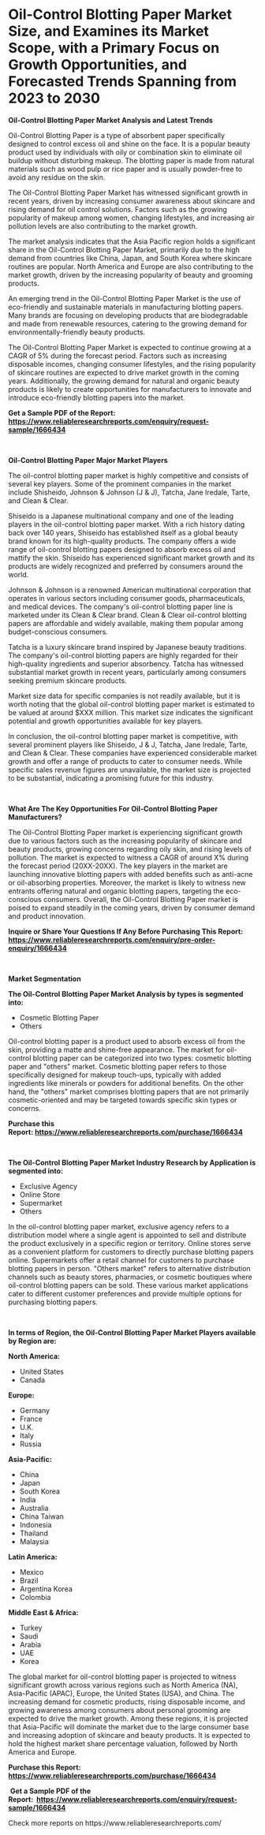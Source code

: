 <p><h1>Oil-Control Blotting Paper Market Size, and Examines its Market Scope, with a Primary Focus on Growth Opportunities, and Forecasted Trends Spanning from 2023 to 2030</h1></p><p><strong>Oil-Control Blotting Paper Market Analysis and Latest Trends</strong></p>
<p><p>Oil-Control Blotting Paper is a type of absorbent paper specifically designed to control excess oil and shine on the face. It is a popular beauty product used by individuals with oily or combination skin to eliminate oil buildup without disturbing makeup. The blotting paper is made from natural materials such as wood pulp or rice paper and is usually powder-free to avoid any residue on the skin.</p><p>The Oil-Control Blotting Paper Market has witnessed significant growth in recent years, driven by increasing consumer awareness about skincare and rising demand for oil control solutions. Factors such as the growing popularity of makeup among women, changing lifestyles, and increasing air pollution levels are also contributing to the market growth.</p><p>The market analysis indicates that the Asia Pacific region holds a significant share in the Oil-Control Blotting Paper Market, primarily due to the high demand from countries like China, Japan, and South Korea where skincare routines are popular. North America and Europe are also contributing to the market growth, driven by the increasing popularity of beauty and grooming products.</p><p>An emerging trend in the Oil-Control Blotting Paper Market is the use of eco-friendly and sustainable materials in manufacturing blotting papers. Many brands are focusing on developing products that are biodegradable and made from renewable resources, catering to the growing demand for environmentally-friendly beauty products.</p><p>The Oil-Control Blotting Paper Market is expected to continue growing at a CAGR of 5% during the forecast period. Factors such as increasing disposable incomes, changing consumer lifestyles, and the rising popularity of skincare routines are expected to drive market growth in the coming years. Additionally, the growing demand for natural and organic beauty products is likely to create opportunities for manufacturers to innovate and introduce eco-friendly blotting papers into the market.</p></p>
<p><strong>Get a Sample PDF of the Report:&nbsp; <a href="https://www.reliableresearchreports.com/enquiry/request-sample/1666434">https://www.reliableresearchreports.com/enquiry/request-sample/1666434</a></strong></p>
<p>&nbsp;</p>
<p><strong>Oil-Control Blotting Paper Major Market Players</strong></p>
<p><p>The oil-control blotting paper market is highly competitive and consists of several key players. Some of the prominent companies in the market include Shisheido, Johnson & Johnson (J & J), Tatcha, Jane Iredale, Tarte, and Clean & Clear.</p><p>Shiseido is a Japanese multinational company and one of the leading players in the oil-control blotting paper market. With a rich history dating back over 140 years, Shiseido has established itself as a global beauty brand known for its high-quality products. The company offers a wide range of oil-control blotting papers designed to absorb excess oil and mattify the skin. Shiseido has experienced significant market growth and its products are widely recognized and preferred by consumers around the world.</p><p>Johnson & Johnson is a renowned American multinational corporation that operates in various sectors including consumer goods, pharmaceuticals, and medical devices. The company's oil-control blotting paper line is marketed under its Clean & Clear brand. Clean & Clear oil-control blotting papers are affordable and widely available, making them popular among budget-conscious consumers.</p><p>Tatcha is a luxury skincare brand inspired by Japanese beauty traditions. The company's oil-control blotting papers are highly regarded for their high-quality ingredients and superior absorbency. Tatcha has witnessed substantial market growth in recent years, particularly among consumers seeking premium skincare products.</p><p>Market size data for specific companies is not readily available, but it is worth noting that the global oil-control blotting paper market is estimated to be valued at around $XXX million. This market size indicates the significant potential and growth opportunities available for key players.</p><p>In conclusion, the oil-control blotting paper market is competitive, with several prominent players like Shiseido, J & J, Tatcha, Jane Iredale, Tarte, and Clean & Clear. These companies have experienced considerable market growth and offer a range of products to cater to consumer needs. While specific sales revenue figures are unavailable, the market size is projected to be substantial, indicating a promising future for this industry.</p></p>
<p>&nbsp;</p>
<p><strong>What Are The Key Opportunities For Oil-Control Blotting Paper Manufacturers?</strong></p>
<p><p>The Oil-Control Blotting Paper market is experiencing significant growth due to various factors such as the increasing popularity of skincare and beauty products, growing concerns regarding oily skin, and rising levels of pollution. The market is expected to witness a CAGR of around X% during the forecast period (20XX-20XX). The key players in the market are launching innovative blotting papers with added benefits such as anti-acne or oil-absorbing properties. Moreover, the market is likely to witness new entrants offering natural and organic blotting papers, targeting the eco-conscious consumers. Overall, the Oil-Control Blotting Paper market is poised to expand steadily in the coming years, driven by consumer demand and product innovation.</p></p>
<p><strong>Inquire or Share Your Questions If Any Before Purchasing This Report: <a href="https://www.reliableresearchreports.com/enquiry/pre-order-enquiry/1666434">https://www.reliableresearchreports.com/enquiry/pre-order-enquiry/1666434</a></strong></p>
<p>&nbsp;</p>
<p><strong>Market Segmentation</strong></p>
<p><strong>The Oil-Control Blotting Paper Market Analysis by types is segmented into:</strong></p>
<p><ul><li>Cosmetic Blotting Paper</li><li>Others</li></ul></p>
<p><p>Oil-control blotting paper is a product used to absorb excess oil from the skin, providing a matte and shine-free appearance. The market for oil-control blotting paper can be categorized into two types: cosmetic blotting paper and "others" market. Cosmetic blotting paper refers to those specifically designed for makeup touch-ups, typically with added ingredients like minerals or powders for additional benefits. On the other hand, the "others" market comprises blotting papers that are not primarily cosmetic-oriented and may be targeted towards specific skin types or concerns.</p></p>
<p><strong>Purchase this Report:&nbsp;<a href="https://www.reliableresearchreports.com/purchase/1666434">https://www.reliableresearchreports.com/purchase/1666434</a></strong></p>
<p>&nbsp;</p>
<p><strong>The Oil-Control Blotting Paper Market Industry Research by Application is segmented into:</strong></p>
<p><ul><li>Exclusive Agency</li><li>Online Store</li><li>Supermarket</li><li>Others</li></ul></p>
<p><p>In the oil-control blotting paper market, exclusive agency refers to a distribution model where a single agent is appointed to sell and distribute the product exclusively in a specific region or territory. Online stores serve as a convenient platform for customers to directly purchase blotting papers online. Supermarkets offer a retail channel for customers to purchase blotting papers in person. "Others market" refers to alternative distribution channels such as beauty stores, pharmacies, or cosmetic boutiques where oil-control blotting papers can be sold. These various market applications cater to different customer preferences and provide multiple options for purchasing blotting papers.</p></p>
<p>&nbsp;</p>
<p><strong>In terms of Region, the Oil-Control Blotting Paper Market Players available by Region are:</strong></p>
<p>
    <p> <strong> North America: </strong>
        <ul>
            <li>United States</li>
            <li>Canada</li>
        </ul>
        </p> 
    <p> <strong> Europe: </strong>
        <ul>
            <li>Germany</li>
            <li>France</li>
            <li>U.K.</li>
            <li>Italy</li>
            <li>Russia</li>
        </ul>
        </p> 
    <p> <strong> Asia-Pacific: </strong>
        <ul>
            <li>China</li>
            <li>Japan</li>
            <li>South Korea</li>
            <li>India</li>
            <li>Australia</li>
            <li>China Taiwan</li>
            <li>Indonesia</li>
            <li>Thailand</li>
            <li>Malaysia</li>
        </ul>
        </p> 
    <p> <strong> Latin America: </strong>
        <ul>
            <li>Mexico</li>
            <li>Brazil</li>
            <li>Argentina Korea</li>
            <li>Colombia</li>
        </ul>
        </p> 
    <p> <strong> Middle East & Africa: </strong>
        <ul>
            <li>Turkey</li>
            <li>Saudi</li>
            <li>Arabia</li>
            <li>UAE</li>
            <li>Korea</li>
        </ul>
    </p>
    </p>
<p><p>The global market for oil-control blotting paper is projected to witness significant growth across various regions such as North America (NA), Asia-Pacific (APAC), Europe, the United States (USA), and China. The increasing demand for cosmetic products, rising disposable income, and growing awareness among consumers about personal grooming are expected to drive the market growth. Among these regions, it is projected that Asia-Pacific will dominate the market due to the large consumer base and increasing adoption of skincare and beauty products. It is expected to hold the highest market share percentage valuation, followed by North America and Europe.</p></p>
<p><strong>Purchase this Report: <a href="https://www.reliableresearchreports.com/purchase/1666434">https://www.reliableresearchreports.com/purchase/1666434</a></strong></p>
<p>&nbsp;<strong>Get a Sample PDF of the Report:&nbsp;&nbsp;<a href="https://www.reliableresearchreports.com/enquiry/request-sample/1666434">https://www.reliableresearchreports.com/enquiry/request-sample/1666434</a></strong></p>
<p><strong></strong></p>
<p>Check more reports on https://www.reliableresearchreports.com/</p>